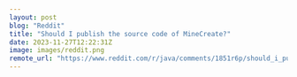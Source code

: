 ```yaml
---
layout: post
blog: "Reddit"
title: "Should I publish the source code of MineCreate?"
date: 2023-11-27T12:22:31Z
image: images/reddit.png
remote_url: "https://www.reddit.com/r/java/comments/1851r6p/should_i_publish_the_source_code_of_minecreate/"
---
```

